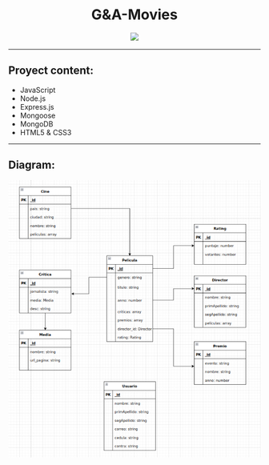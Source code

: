 <div align="center">
  <h1> G&A-Movies </h1>
  <figure>
  <img src="https://user-images.githubusercontent.com/105937824/228711974-9143515b-e83c-4ecc-9cff-8ccf2f3862af.png">
  </figure>
  </div>
<hr>


## Proyect content:
* JavaScript
* Node.js
* Express.js
* Mongoose
* MongoDB
* HTML5 & CSS3
---
## Diagram: 
![Diagrama](https://github.com/GaboSO21/ProyectoNoSQL/blob/fe818982352bb2a20c8eadbc930abe758eb8a4ab/diagrama/screenshot_20230320_145654.png?raw=true "Diagrama")

